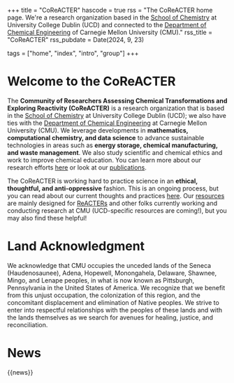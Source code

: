 +++
title = "CoReACTER"
hascode = true
rss = "The CoReACTER home page. We're a research organization based in the [School of Chemistry](https://www.ucd.ie/chem/) at University College Dublin (UCD) and connected to the [Department of Chemical Engineering](https://www.cheme.engineering.cmu.edu/index.html) of Carnegie Mellon University (CMU)."
rss_title = "CoReACTER"
rss_pubdate = Date(2024, 9, 23)

tags = ["home", "index", "intro", "group"]
+++

# Welcome to the CoReACTER

The **Community of Researchers Assessing Chemical Transformations and Exploring Reactivity (CoReACTER)** is a research organization that is based in the [School of Chemistry](https://www.ucd.ie/chem/) at University College Dublin (UCD); we also have ties with the [Department of Chemical Engineering](https://www.cheme.engineering.cmu.edu/index.html) at Carnegie Mellon University (CMU). We leverage developments in **mathematics, computational chemistry, and data science** to advance sustainable technologies in areas such as **energy storage, chemical manufacturing, and waste management**. We also study scientific and chemical ethics and work to improve chemical education. You can learn more about our research efforts [here](/research/) or look at our [publications](/publications/).

The CoReACTER is working hard to practice science in an **ethical, thoughtful, and anti-oppressive** fashion. This is an ongoing process, but you can read about our current thoughts and practices [here](/philosophy/principles). Our [resources](/resources/) are mainly designed for [ReACTERs](/people/) and other folks currently working and conducting research at CMU (UCD-specific resources are coming!), but you may also find these helpful!

# Land Acknowledgment

We acknowledge that CMU occupies the unceded lands of the Seneca (Haudenosaunee), Adena, Hopewell, Monongahela, Delaware, Shawnee, Mingo, and Lenape peoples, in what is now known as Pittsburgh, Pennsylvania in the United States of America. We recognize that we benefit from this unjust occupation, the colonization of this region, and the concomitant displacement and elimination of Native peoples. We strive to enter into respectful relationships with the peoples of these lands and with the lands themselves as we search for avenues for healing, justice, and reconciliation.

# News

{{news}}